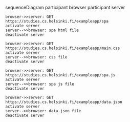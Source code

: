 sequenceDiagram
    participant browser
    participant server

    browser->>server: GET
    https://studies.cs.helsinki.fi/exampleapp/spa
    activate server
    server-->>browser: spa html file
    deactivate server

    browser->>server: GET
    https://studies.cs.helsinki.fi/exampleapp/main.css
    activate server
    server-->>browser: css file
    deactivate server

    browser->>server: GET
    https://studies.cs.helsinki.fi/exampleapp/spa.js
    activate server
    server-->>browser: spa js file
    deactivate server

    browser->>server: GET
    https://studies.cs.helsinki.fi/exampleapp/data.json
    activate server
    server-->>browser: data.json file
    deactivate server